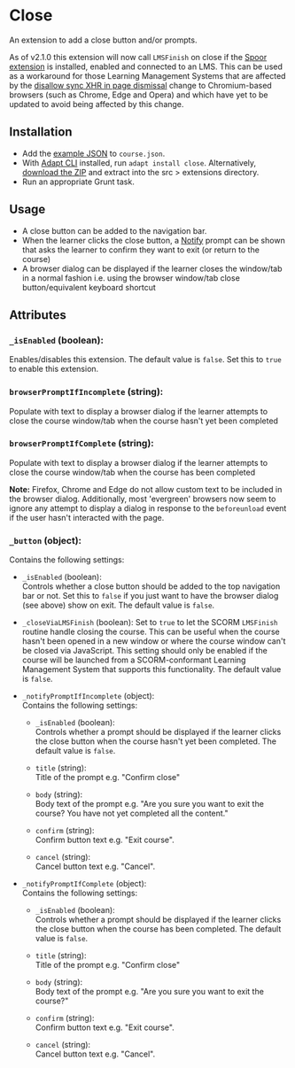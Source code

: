 # Close

An extension to add a close button and/or prompts.

As of v2.1.0 this extension will now call `LMSFinish` on close if the [Spoor extension](https://github.com/adaptlearning/adapt-contrib-spoor) is installed, enabled and connected to an LMS. This can be used as a workaround for those Learning Management Systems that are affected by the [disallow sync XHR in page dismissal](https://www.chromestatus.com/feature/4664843055398912) change to Chromium-based browsers (such as Chrome, Edge and Opera) and which have yet to be updated to avoid being affected by this change.

## Installation
* Add the [example JSON](example.json) to `course.json`.
* With [Adapt CLI](https://github.com/adaptlearning/adapt-cli) installed, run `adapt install close`. Alternatively, [download the ZIP](https://github.com/cgkineo/adapt-close/archive/master.zip) and extract into the src > extensions directory.
* Run an appropriate Grunt task.

## Usage
* A close button can be added to the navigation bar.
* When the learner clicks the close button, a [Notify](https://github.com/adaptlearning/adapt_framework/wiki/Core-modules#notify) prompt can be shown that asks the learner to confirm they want to exit (or return to the course)
* A browser dialog can be displayed if the learner closes the window/tab in a normal fashion i.e. using the browser window/tab close button/equivalent keyboard shortcut

## Attributes
### `_isEnabled` (boolean):
Enables/disables this extension. The default value is `false`. Set this to `true` to enable this extension.

### `browserPromptIfIncomplete` (string):
Populate with text to display a browser dialog if the learner attempts to close the course window/tab when the course hasn't yet been completed

### `browserPromptIfComplete` (string):
Populate with text to display a browser dialog if the learner attempts to close the course window/tab when the course has been completed

  **Note:** Firefox, Chrome and Edge do not allow custom text to be included in the browser dialog. Additionally, most 'evergreen' browsers now seem to ignore any attempt to display a dialog in response to the `beforeunload` event if the user hasn't interacted with the page.

### `_button` (object):
Contains the following settings:

  * `_isEnabled` (boolean):  
Controls whether a close button should be added to the top navigation bar or not. Set this to `false` if you just want to have the browser dialog (see above) show on exit. The default value is `false`.

  * `_closeViaLMSFinish` (boolean): 
Set to `true` to let the SCORM `LMSFinish` routine handle closing the course. This can be useful when the course hasn't been opened in a new window or where the course window can't be closed via JavaScript. This setting should only be enabled if the course will be launched from a SCORM-conformant Learning Management System that supports this functionality. The default value is `false`.

  * `_notifyPromptIfIncomplete` (object):  
Contains the following settings:

    * `_isEnabled` (boolean):  
Controls whether a prompt should be displayed if the learner clicks the close button when the course hasn't yet been completed. The default value is `false`.

    * `title` (string):  
Title of the prompt e.g. "Confirm close"

    * `body` (string):  
Body text of the prompt e.g. "Are you sure you want to exit the course? You have not yet completed all the content."

    * `confirm` (string):  
Confirm button text e.g. "Exit course".

    * `cancel` (string):  
Cancel button text e.g. "Cancel".

  * `_notifyPromptIfComplete` (object):  
Contains the following settings:

    * `_isEnabled` (boolean):  
Controls whether a prompt should be displayed if the learner clicks the close button when the course has been completed. The default value is `false`.

    * `title` (string):  
Title of the prompt e.g. "Confirm close"

    * `body` (string):  
Body text of the prompt e.g. "Are you sure you want to exit the course?"

    * `confirm` (string):  
Confirm button text e.g. "Exit course".

    * `cancel` (string):  
Cancel button text e.g. "Cancel".
